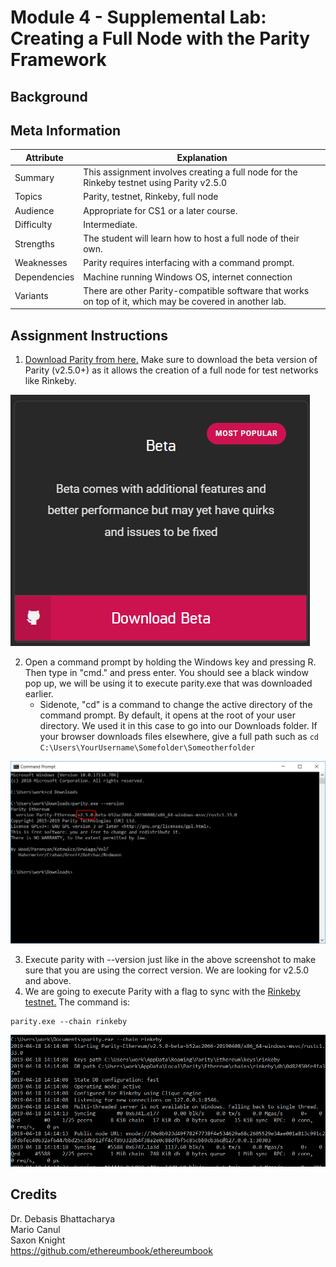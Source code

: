 # Module 4 - Supplemental Lab: Creating a Full Node with the Parity Framework

## Background


## Meta Information
| Attribute | Explanation |
| - | - |
| Summary | This assignment involves creating a full node for the Rinkeby testnet using Parity v2.5.0 |
| Topics  | Parity, testnet, Rinkeby, full node |
| Audience | Appropriate for CS1 or a later course. |
| Difficulty | Intermediate. |
| Strengths | The student will learn how to host a full node of their own. |
| Weaknesses | Parity requires interfacing with a command prompt. |
| Dependencies | Machine running Windows OS, internet connection |
| Variants | There are other Parity-compatible software that works on top of it, which may be covered in another lab. |

## Assignment Instructions
1. [Download Parity from here.][Parity] Make sure to download the beta version of Parity (v2.5.0+) as it allows the creation of a full node for test networks like Rinkeby.


![Beta](beta.PNG)

2. Open a command prompt by holding the Windows key and pressing R. Then type in "cmd." and press enter. You should see a black window pop up, we will be using it to execute parity.exe that was downloaded earlier.
	* Sidenote, "cd" is a command to change the active directory of the command prompt. By default, it opens at the root of your user directory. We used it in this case to go into our Downloads folder. If your browser downloads files elsewhere, give a full path such as `cd C:\Users\YourUsername\Somefolder\Someotherfolder`


![Parityexec](parityexec.PNG)

3. Execute parity with --version just like in the above screenshot to make sure that you are using the correct version. We are looking for v2.5.0 and above.
4. We are going to execute Parity with a flag to sync with the [Rinkeby testnet.][Rinkeby] The command is:
```
parity.exe --chain rinkeby
```

![ParityRinkeby](parityrinkeby.PNG)


## Credits
Dr. Debasis Bhattacharya  
Mario Canul  
Saxon Knight  
https://github.com/ethereumbook/ethereumbook  

[Remix]: https://remix.ethereum.org
[Parity]: https://www.parity.io/ethereum/#download
[Rinkeby]: https://www.rinkeby.io 
